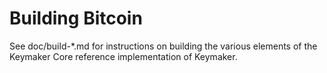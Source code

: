 Building Bitcoin
================

See doc/build-*.md for instructions on building the various
elements of the Keymaker Core reference implementation of Keymaker.
